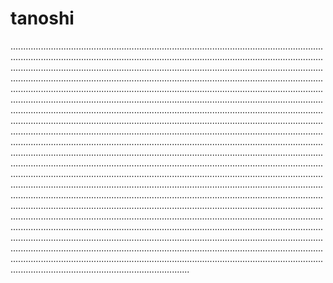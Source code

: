 # tanoshi

...................................................................................................................................................................................................................................................................................................................................................................................................................................................................................................................................................................................................................................................................................................................................................................................................................................................................................................................................................................................................................................................................................................................................................................................................................................................................................................................................................................................................................................................................................................................................................................................................................................................................................................................................................................................................................................................................................................................................................................................................................................................................................................................................................................................................................................................................................................................................................................................................................................................................................................................................................................................................................................................................................................................................................................................